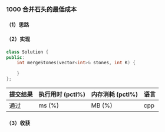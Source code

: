 ### 1000 合并石头的最低成本

#### （1）思路

#### （2）实现

```cpp
class Solution {
public:
    int mergeStones(vector<int>& stones, int K) {

    }
};
```

| 提交结果 | 执行用时 (pctl%) | 内存消耗 (pctl%) | 语言 |
|:---------|:-----------------|:-----------------|:-----|
| 通过     |  ms (%)   |  MB (%)  | cpp  |

#### （3）收获
